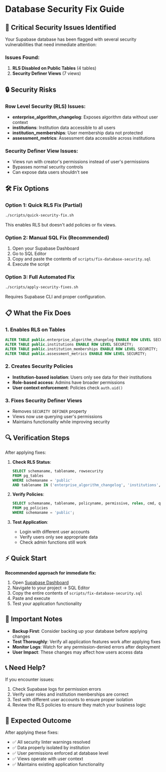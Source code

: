 # Database Security Fix Guide

## 🚨 Critical Security Issues Identified

Your Supabase database has been flagged with several security vulnerabilities that need immediate attention:

### Issues Found:
1. **RLS Disabled on Public Tables** (4 tables)
2. **Security Definer Views** (7 views)

## 🔒 Security Risks

### Row Level Security (RLS) Issues:
- **enterprise_algorithm_changelog**: Exposes algorithm data without user context
- **institutions**: Institution data accessible to all users  
- **institution_memberships**: User membership data not protected
- **assessment_metrics**: Assessment data accessible across institutions

### Security Definer View Issues:
- Views run with creator's permissions instead of user's permissions
- Bypasses normal security controls
- Can expose data users shouldn't see

## 🛠️ Fix Options

### Option 1: Quick RLS Fix (Partial)
```bash
./scripts/quick-security-fix.sh
```
This enables RLS but doesn't add policies or fix views.

### Option 2: Manual SQL Fix (Recommended)
1. Open your Supabase Dashboard
2. Go to SQL Editor
3. Copy and paste the contents of `scripts/fix-database-security.sql`
4. Execute the script

### Option 3: Full Automated Fix
```bash
./scripts/apply-security-fixes.sh
```
Requires Supabase CLI and proper configuration.

## 📋 What the Fix Does

### 1. Enables RLS on Tables
```sql
ALTER TABLE public.enterprise_algorithm_changelog ENABLE ROW LEVEL SECURITY;
ALTER TABLE public.institutions ENABLE ROW LEVEL SECURITY;
ALTER TABLE public.institution_memberships ENABLE ROW LEVEL SECURITY;
ALTER TABLE public.assessment_metrics ENABLE ROW LEVEL SECURITY;
```

### 2. Creates Security Policies
- **Institution-based isolation**: Users only see data for their institutions
- **Role-based access**: Admins have broader permissions
- **User context enforcement**: Policies check `auth.uid()`

### 3. Fixes Security Definer Views
- Removes `SECURITY DEFINER` property
- Views now use querying user's permissions
- Maintains functionality while improving security

## 🔍 Verification Steps

After applying fixes:

1. **Check RLS Status**:
   ```sql
   SELECT schemaname, tablename, rowsecurity 
   FROM pg_tables 
   WHERE schemaname = 'public' 
   AND tablename IN ('enterprise_algorithm_changelog', 'institutions', 'institution_memberships', 'assessment_metrics');
   ```

2. **Verify Policies**:
   ```sql
   SELECT schemaname, tablename, policyname, permissive, roles, cmd, qual
   FROM pg_policies 
   WHERE schemaname = 'public';
   ```

3. **Test Application**:
   - Login with different user accounts
   - Verify users only see appropriate data
   - Check admin functions still work

## ⚡ Quick Start

**Recommended approach for immediate fix:**

1. Open [Supabase Dashboard](https://supabase.com/dashboard)
2. Navigate to your project → SQL Editor
3. Copy the entire contents of `scripts/fix-database-security.sql`
4. Paste and execute
5. Test your application functionality

## 🚨 Important Notes

- **Backup First**: Consider backing up your database before applying changes
- **Test Thoroughly**: Verify all application features work after applying fixes
- **Monitor Logs**: Watch for any permission-denied errors after deployment
- **User Impact**: These changes may affect how users access data

## 📞 Need Help?

If you encounter issues:
1. Check Supabase logs for permission errors
2. Verify user roles and institution memberships are correct
3. Test with different user accounts to ensure proper isolation
4. Review the RLS policies to ensure they match your business logic

## 🎯 Expected Outcome

After applying these fixes:
- ✅ All security linter warnings resolved
- ✅ Data properly isolated by institution
- ✅ User permissions enforced at database level
- ✅ Views operate with user context
- ✅ Maintains existing application functionality
